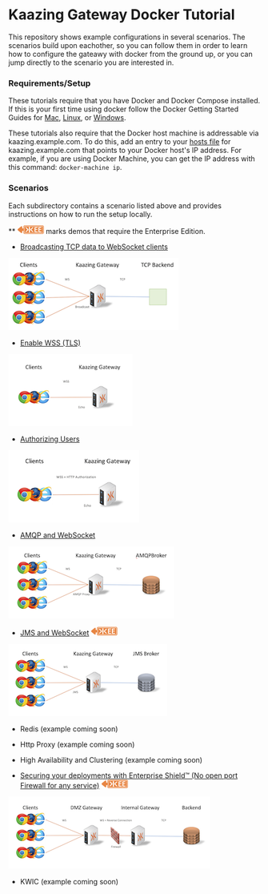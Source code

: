 # Kaazing Gateway Docker Tutorial

This repository shows example configurations in several scenarios.  The scenarios build upon eachother, so you can follow them in order to learn how to configure the gateawy with docker from the ground up, or you can jump directly to the scenario you are interested in.

### Requirements/Setup

These tutorials require that you have Docker and Docker Compose installed.  If this is your first time using docker follow the Docker Getting Started Guides for [Mac](https://docs.docker.com/mac/), [Linux](https://docs.docker.com/linux/), or [Windows](https://docs.docker.com/windows/).

These tutorials also require that the Docker host machine is addressable via kaazing.example.com.  To do this, add an entry to your [hosts file](https://en.wikipedia.org/wiki/Hosts_(file)) for kaazing.example.com that points to your Docker host's IP address.  For example, if you are using Docker Machine, you can get the IP address with this command: `docker-machine ip`.

### Scenarios

Each subdirectory contains a scenario listed above and provides instructions on how to run the setup locally.

** ![EE] marks demos that require the Enterprise Edition.

* [Broadcasting TCP data to WebSocket clients](broadcast)

![Broadcast Architecture](broadcast/broadcast.png)

* [Enable WSS (TLS)](wss)

![WSS Architecture](wss/wss.png)

* [Authorizing Users](user-auth)

![User-Auth Architecture](user-auth/authorization.png)

* [AMQP and WebSocket](AMQP)

![AMQP Architecture](AMQP/amqp.png)

* [JMS and WebSocket](JMS)  ![EE]

![JMS Architecture](JMS/jms.png)

* Redis (example coming soon)

* Http Proxy (example coming soon)

* High Availability and Clustering (example coming soon) 

* [Securing your deployments with Enterprise Shield&trade; (No open port Firewall for any service)](enterprise-shield) ![EE]

![Enterprise Shield](enterprise-shield/enterprise-shield.png) 

* KWIC (example coming soon)

[EE]: enterprise-feature.png "Enterprise Edition Feature"


